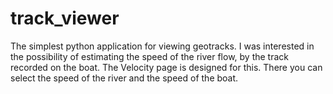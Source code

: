 # track_viewer

The simplest python application for viewing geotracks.
I was interested in the possibility of estimating the speed of the river flow,
by the track recorded on the boat.
The Velocity ​​page is designed for this.
There you can select the speed of the river and the speed of the boat.